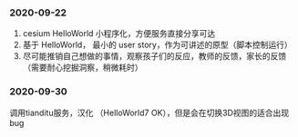 ### 2020-09-22
1. cesium HelloWorld 小程序化，方便服务直接分享可达
2. 基于 HelloWorld， 最小的 user story，作为可讲述的原型（脚本控制运行）
3. 尽可能推销自己想做的事情，观察孩子们的反应，教师的反馈，家长的反馈（需要耐心挖掘洞察，稍微耗时）


### 2020-09-30
调用tianditu服务，汉化 （HelloWorld7 OK），但是会在切换3D视图的适合出现bug
